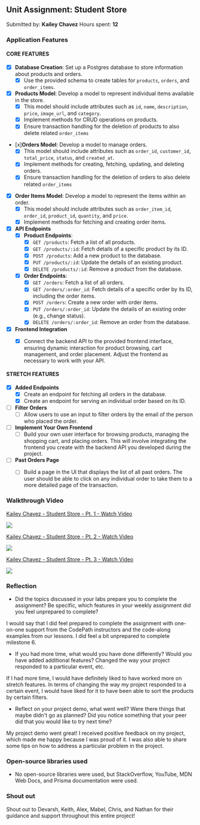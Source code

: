 ## Unit Assignment: Student Store

Submitted by: **Kailey Chavez**
Hours spent: **12**

### Application Features

#### CORE FEATURES

- [x] **Database Creation**: Set up a Postgres database to store information about products and orders.
  - [x] Use the provided schema to create tables for `products`, `orders`, and `order_items`.
- [x] **Products Model**: Develop a model to represent individual items available in the store. 
  - [x] This model should include attributes such as `id`, `name`, `description`, `price`, `image_url`, and `category`.
  - [x] Implement methods for CRUD operations on products.
  - [x] Ensure transaction handling for the deletion of products to also delete related `order_items`
- [x]**Orders Model**: Develop a model to manage orders. 
  - [x] This model should include attributes such as `order_id`, `customer_id`, `total_price`, `status`, and `created_at`.
  - [x] Implement methods for creating, fetching, updating, and deleting orders.
  - [x] Ensure transaction handling for the deletion of orders to also delete related `order_items`
- [x] **Order Items Model**: Develop a model to represent the items within an order. 
  - [x] This model should include attributes such as `order_item_id`, `order_id`, `product_id`, `quantity`, and `price`.
  - [x] Implement methods for fetching and creating order items.
- [x] **API Endpoints**
  - [x] **Product Endpoints**:
    - [x] `GET /products`: Fetch a list of all products.
    - [x] `GET /products/:id`: Fetch details of a specific product by its ID.
    - [x] `POST /products`: Add a new product to the database.
    - [x] `PUT /products/:id`: Update the details of an existing product.
    - [x] `DELETE /products/:id`: Remove a product from the database.
  - [x] **Order Endpoints**:
    - [x] `GET /orders`: Fetch a list of all orders.
    - [x] `GET /orders/:order_id`: Fetch details of a specific order by its ID, including the order items.
    - [x] `POST /orders`: Create a new order with order items.
    - [x] `PUT /orders/:order_id`: Update the details of an existing order (e.g., change status).
    - [x] `DELETE /orders/:order_id`: Remove an order from the database.
- [x] **Frontend Integration**
  - [x] Connect the backend API to the provided frontend interface, ensuring dynamic interaction for product browsing, cart management, and order placement. Adjust the frontend as necessary to work with your API.


#### STRETCH FEATURES

- [x] **Added Endpoints**
  - [x] Create an endpoint for fetching all orders in the database.
  - [x] Create an endpoint for serving an individual order based on its ID.
- [ ] **Filter Orders**
  - [ ] Allow users to use an input to filter orders by the email of the person who placed the order.
- [ ] **Implement Your Own Frontend**
  - [ ] Build your own user interface for browsing products, managing the shopping cart, and placing orders. This will involve integrating the frontend you create with the backend API you developed during the project.
- [ ] **Past Orders Page**
  - [ ] Build a page in the UI that displays the list of all past orders. The user should be able to click on any individual order to take them to a more detailed page of the transaction.


### Walkthrough Video

<div>
    <a href="https://www.loom.com/share/78902c0b74274018814f33f3027787cb">
      <p>Kailey Chavez - Student Store - Pt. 1 - Watch Video</p>
    </a>
    <a href="https://www.loom.com/share/78902c0b74274018814f33f3027787cb">
      <img style="max-width:300px;" src="https://cdn.loom.com/sessions/thumbnails/78902c0b74274018814f33f3027787cb-with-play.gif">
    </a>
  </div>


<div>
    <a href="https://www.loom.com/share/511d8ea2d5634a0abc5d6c1df9eb82b0">
      <p>Kailey Chavez - Student Store - Pt. 2 - Watch Video</p>
    </a>
    <a href="https://www.loom.com/share/511d8ea2d5634a0abc5d6c1df9eb82b0">
      <img style="max-width:300px;" src="https://cdn.loom.com/sessions/thumbnails/511d8ea2d5634a0abc5d6c1df9eb82b0-with-play.gif">
    </a>
  </div>


<div>
    <a href="https://www.loom.com/share/eb0c46ee92224d55b952e0721c55c731">
      <p>Kailey Chavez - Student Store - Pt. 3 - Watch Video</p>
    </a>
    <a href="https://www.loom.com/share/eb0c46ee92224d55b952e0721c55c731">
      <img style="max-width:300px;" src="https://cdn.loom.com/sessions/thumbnails/eb0c46ee92224d55b952e0721c55c731-1719547328250-with-play.gif">
    </a>
</div>

### Reflection

* Did the topics discussed in your labs prepare you to complete the assignment? Be specific, which features in your weekly assignment did you feel unprepared to complete?

I would say that I did feel prepared to complete the assignment with  one-on-one support from the CodePath instructors and the code-along examples from our lessons. I did feel a bit unprepared to complete milestone 6.

* If you had more time, what would you have done differently? Would you have added additional features? Changed the way your project responded to a particular event, etc.
  
If I had more time, I would have definitely liked to have worked more on stretch features. In terms of changing the way my project responded to a certain event, I would have liked for it to have been able to sort the products by certain filters.

* Reflect on your project demo, what went well? Were there things that maybe didn't go as planned? Did you notice something that your peer did that you would like to try next time?

My project demo went great! I received positive feedback on my project, which made me happy because I was proud of it. I was also able to share some tips on how to address a particular problem in the project.

### Open-source libraries used

- No open-source libraries were used, but StackOverflow, YouTube, MDN Web Docs, and Prisma documentation were used.

### Shout out

Shout out to Devarsh, Keith, Alex, Mabel, Chris, and Nathan for their guidance and support throughout this entire project!